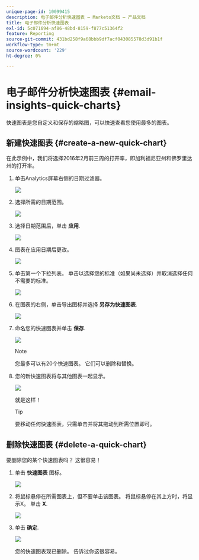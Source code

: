 ```yaml
---
unique-page-id: 10099415
description: 电子邮件分析快速图表 — Marketo文档 — 产品文档
title: 电子邮件分析快速图表
exl-id: 5c071694-af86-48bd-8159-f877c51364f2
feature: Reporting
source-git-commit: 431bd258f9a68bbb9df7acf043085578d3d91b1f
workflow-type: tm+mt
source-wordcount: '229'
ht-degree: 0%

---
```


# 电子邮件分析快速图表 {#email-insights-quick-charts}

快速图表是您自定义和保存的缩略图，可以快速查看您使用最多的图表。

## 新建快速图表 {#create-a-new-quick-chart}

在此示例中，我们将选择2016年2月前三周的打开率，即加利福尼亚州和佛罗里达州的打开率。

1. 单击Analytics屏幕右侧的日期过滤器。

   ![](assets/one-1.png)

1. 选择所需的日期范围。

   ![](assets/two-2.png)

1. 选择日期范围后，单击 **应用**.

   ![](assets/three-2.png)

1. 图表在应用日期后更改。

   ![](assets/four.png)

1. 单击第一个下拉列表。 单击以选择您的标准（如果尚未选择）并取消选择任何不需要的标准。

   ![](assets/5.png)

1. 在图表的右侧，单击导出图标并选择 **另存为快速图表**.

   ![](assets/six.png)

1. 命名您的快速图表并单击 **保存**.

   ![](assets/seven.png)

   >[!NOTE]
   >
   >您最多可以有20个快速图表。 它们可以删除和替换。

1. 您的新快速图表将与其他图表一起显示。

   ![](assets/8.png)

   就是这样！

   >[!TIP]
   >
   >要移动任何快速图表，只需单击并将其拖动到所需位置即可。

## 删除快速图表 {#delete-a-quick-chart}

要删除您的某个快速图表吗？ 这很容易！

1. 单击 **快速图表** 图标。

   ![](assets/nine.png)

1. 将鼠标悬停在所需图表上，但不要单击该图表。 将鼠标悬停在其上方时，将显示X。 单击 **X**.

   ![](assets/ten.png)

1. 单击 **确定**.

   ![](assets/eleven.png)

   您的快速图表现已删除。 告诉过你这很容易。
